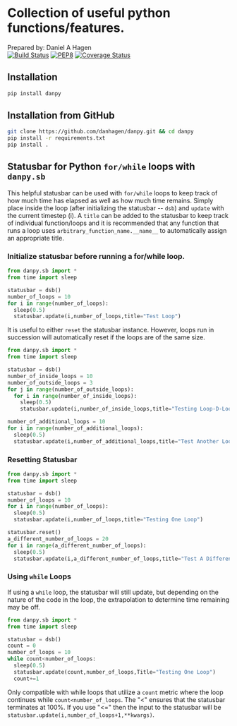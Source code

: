 # Collection of useful python functions/features.
Prepared by: Daniel A Hagen  
[![Build Status](https://travis-ci.com/danhagen/danpy.svg?branch=master)](https://travis-ci.com/danhagen/danpy)
[![PEP8](https://img.shields.io/badge/code%20style-pep8-green.svg)](https://www.python.org/dev/peps/pep-0008/)
[![Coverage Status](https://coveralls.io/repos/github/danhagen/danpy/badge.svg?branch=master)](https://coveralls.io/github/danhagen/danpy?branch=master)

## Installation
```py
pip install danpy
```

## Installation from GitHub
```bash
git clone https://github.com/danhagen/danpy.git && cd danpy
pip install -r requirements.txt
pip install .
```


## Statusbar for Python `for/while` loops with `danpy.sb`
This helpful statusbar can be used with `for/while` loops to keep track of how much time has elapsed as well as how much time remains. Simply place inside the loop (after initializing the statusbar -- `dsb`) and `update` with the current timestep (i). A `title` can be added to the statusbar to keep track of individual function/loops and it is recommended that any function that runs a loop uses `arbitrary_function_name.__name__` to automatically assign an appropriate title. 

### Initialize statusbar before running a for/while loop.
```py
from danpy.sb import *
from time import sleep

statusbar = dsb()
number_of_loops = 10
for i in range(number_of_loops):
  sleep(0.5)
  statusbar.update(i,number_of_loops,title="Test Loop")
```
It is useful to either `reset` the statusbar instance. However, loops run in succession will automatically reset if the loops are of the same size.

```py
from danpy.sb import *
from time import sleep

statusbar = dsb()
number_of_inside_loops = 10
number_of_outside_loops = 3
for j in range(number_of_outside_loops):
  for i in range(number_of_inside_loops):
    sleep(0.5)
    statusbar.update(i,number_of_inside_loops,title="Testing Loop-D-Loops")

number_of_additional_loops = 10
for i in range(number_of_additional_loops):
  sleep(0.5)
  statusbar.update(i,number_of_additional_loops,title="Test Another Loop")
```

### Resetting Statusbar
```py
from danpy.sb import *
from time import sleep

statusbar = dsb()
number_of_loops = 10
for i in range(number_of_loops):
  sleep(0.5)
  statusbar.update(i,number_of_loops,title="Testing One Loop")

statusbar.reset()
a_different_number_of_loops = 20
for i in range(a_different_number_of_loops):
  sleep(0.5)
  statusbar.update(i,a_different_number_of_loops,title="Test A Different Loop")
```

### Using `while` Loops
If using a `while` loop, the statusbar will still update, but depending on the nature of the code in the loop, the extrapolation to determine time remaining may be off.

```py
from danpy.sb import *
from time import sleep

statusbar = dsb()
count = 0
number_of_loops = 10
while count<number_of_loops:
  sleep(0.5)
  statusbar.update(count,number_of_loops,Title="Testing One Loop")
  count+=1
```

Only compatible with while loops that utilize a `count` metric where the loop continues while `count<number_of_loops`. The "<" ensures that the statusbar terminates at 100%. If you use "<=" then the input to the statusbar will be `statusbar.update(i,number_of_loops+1,**kwargs)`.

